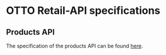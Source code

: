 # OTTO Retail-API specifications

## Products API

The specification of the products API can be found [here](products-api.yml).